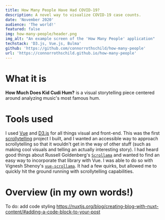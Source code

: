 ```yaml
---
title: How Many People Have Had COVID-19?
description: A novel way to visualize COVID-19 case counts.
date: 'November 2020'
audience: 'The world!'
featured: false
img: how-many-people/header.png
img_alt: "An example screen of the 'How Many People' application"
techstack: 'D3.js, Vue.js, Bulma'
github: 'https://github.com/connorrothschild/how-many-people'
url: 'https://connorrothschild.github.io/how-many-people'
---
```


# What it is

**How Much Does Kid Cudi Hum?** is a visual storytelling piece centered around analyzing music's most famous hum. 

# Tools used

I used [Vue](https://vuejs.org/) and [D3.js](https://d3js.org/) for all things visual and front-end. This was the first [scrollytelling](https://medium.com/nightingale/from-storytelling-to-scrollytelling-a-short-introduction-and-beyond-fbda32066964) project I built, and I wanted an accessible way to approach scrollytelling so that it wouldn't get in the way of other stuff (such as making cool visuals and telling an actually interesting story). I had heard good things about Russell Goldenberg's [`Scrollama`](https://github.com/russellgoldenberg/scrollama) and wanted to find an easy way to incorporate that library with Vue. I was able to do so with Vignesh Shenoy's [`vue-scrollama`](https://github.com/vgshenoy/vue-scrollama). It had a few quirks, but allowed me to quickly hit the ground running with scrollytelling capabilities.

# Overview (in my own words!)

<responsive-video url="https://www.youtube.com/embed/sNCMiWoXGaQ"></responsive-video>

To do: add code styling
https://nuxtjs.org/blog/creating-blog-with-nuxt-content/#adding-a-code-block-to-your-post